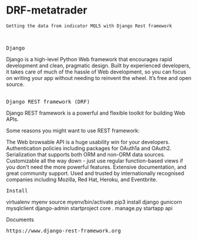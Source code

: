 # DRF-metatrader
    Getting the data from indicator MQL5 with Django Rest framework


<BR/>
<div class="highlight highlight-source-js"><pre>
Django
</pre></div>
Django is a high-level Python Web framework that encourages rapid development and clean, pragmatic design. Built by experienced developers, it takes care of much of the hassle of Web development, so you can focus on writing your app without needing to reinvent the wheel. It’s free and open source.
<BR/>
<BR/>


<div class="highlight highlight-source-js">
<pre>
Django REST framework (DRF)
</pre>
</div>
Django REST framework is a powerful and flexible toolkit for building Web APIs.

Some reasons you might want to use REST framework:

The Web browsable API is a huge usability win for your developers.
Authentication policies including packages for OAuth1a and OAuth2.
Serialization that supports both ORM and non-ORM data sources.
Customizable all the way down - just use regular function-based views if you don't need the more powerful features.
Extensive documentation, and great community support.
Used and trusted by internationally recognised companies including Mozilla, Red Hat, Heroku, and Eventbrite.
</div>


<div class="highlight highlight-source-js">
<pre>
Install
</pre>
</div>
    virtualenv myenv
    source myenv/bin/activate
    pip3 install django gunicorn mysqlclient
    django-admin startproject core .
    manage.py startapp api
</div>


Documents
<div class="highlight highlight-source-js"><pre>
https://www.django-rest-framework.org
<BR/>
</pre>
</div>
<BR/>
<BR/>
